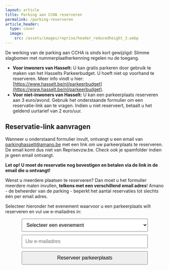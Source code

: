 ```yaml
---
layout: article
title: Parking aan CCHA reserveren
permalink: /parking-reserveren
article_header:
  type: cover
  image:
    src: /assets/images/reprise/header_reducedheight_3.webp
---
```


De werking van de parking aan CCHA is sinds kort gewijzigd:
Slimme slagbomen met nummerplaatherkenning regelen nu de toegang.

- **Voor inwoners van Hasselt:** U kan gratis parkeren door gebruik te maken van het Hasselts Parkeerbudget. U hoeft niet op voorhand te reserveren. Meer info vindt u hier: [https://www.hasselt.be/nl/parkeerbudget](https://www.hasselt.be/nl/parkeerbudget).
- **Voor niet-inwoners van Hasselt:** U kan een parkeerplaats reserveren aan 3 euro/avond. Gebruik het onderstaande formulier om een reservatie-link aan te vragen. Indien u niet reserveert, betaalt u het geldend uurtarief van 2 euro/uur.

## Reservatie-link aanvragen


Wanneer u onderstaand formulier invult, ontvangt u een email van [parkinghasselt@amano.be](mailto:parkinghasselt@amano.be)
met een link om uw parkeerplaats te reserveren. De email komt dus niet van Reprisevzw.be. Check ook je spamfolder indien je geen email ontvangt.

**Let op! U moet de reservatie nog bevestigen en betalen via de link in de email die u ontvangt!**

Wenst u meerdere plaatsen te reserveren? Dan moet u het formulier meerdere malen invullen,
**telkens met een verschillend email adres**! Amano - de beheerder van de parking - beperkt het aantal reservaties tot slechts één per email adres.

Selecteer hieronder het evenement waarvoor u een parkeerplaats wilt reserveren en vul uw e-mailadres in:

<div class="center-wrapper">
  <div id="parking-form">
    <select id="event-select">
      <option value="">Selecteer een evenement</option>
    </select>
    <input type="email" id="email-input" placeholder="Uw e-mailadres">
    <button id="submit-button" class="button button--primary button--rounded button--lg">Reserveer parkeerplaats</button>
  </div>
</div>

<div id="result-message"></div>

<script>
document.addEventListener('DOMContentLoaded', function() {
  const eventSelect = document.getElementById('event-select');
  const emailInput = document.getElementById('email-input');
  const submitButton = document.getElementById('submit-button');
  const resultMessage = document.getElementById('result-message');

  // Fetch events from the API
  fetch('https://1hjn40kz97.execute-api.eu-north-1.amazonaws.com/amano/events-cached', {
    method: 'GET',
    mode: 'cors',
  })
    .then(response => response.json())
    .then(data => {
      data.forEach(event => {
        const option = document.createElement('option');
        option.value = event.id;
        const eventDate = event.startTime;
        option.textContent = `${event.name} - ${eventDate}`;
        eventSelect.appendChild(option);
      });
    })
    .catch(error => {
      console.error('Error fetching events:', error);
      resultMessage.textContent = 'Er is een fout opgetreden bij het ophalen van de evenementen. Probeer het later opnieuw.';
    });

  // Handle form submission
  submitButton.addEventListener('click', function() {
    const eventId = eventSelect.value;
    const email = emailInput.value;

    if (!eventId || !email) {
      resultMessage.textContent = 'Selecteer een evenement en vul uw e-mailadres in.';
      return;
    }

    // Disable the button and change its text
    submitButton.disabled = true;
    submitButton.textContent = 'Verzenden...';
    submitButton.style.opacity = '0.5';

    fetch('https://1hjn40kz97.execute-api.eu-north-1.amazonaws.com/amano/send-invite', {
      method: 'POST',
      mode: 'cors',
      headers: {
        'Content-Type': 'application/json',
      },
      body: JSON.stringify({ event_id: eventId, email: email }),
    })
      .then(response => response.json())
      .then(data => {
        if (data.success) {
          resultMessage.textContent = 'Uw aanvraag is succesvol verzonden. U ontvangt binnenkort een e-mail met de reservatielink.';
        } else {
          resultMessage.textContent = 'Er is een fout opgetreden bij het verzenden van uw aanvraag. Probeer het later opnieuw.';
        }
      })
      .catch(error => {
        console.error('Error sending invite:', error);
        resultMessage.textContent = 'Er is een fout opgetreden bij het verzenden van uw aanvraag. Probeer het later opnieuw.';
      })
      .finally(() => {
        // Re-enable the button and restore its text
        submitButton.disabled = false;
        submitButton.textContent = 'Reserveer parkeerplaats';
        submitButton.style.opacity = '1';
      });
  });
});
</script>

<style>
.center-wrapper {
  display: flex;
  justify-content: center;
  width: 100%;
}

#parking-form {
  display: flex;
  flex-direction: column;
  gap: 10px;
  width: 100%;
  max-width: 400px;
  margin-bottom: 20px;
}

#parking-form select,
#parking-form input,
#parking-form button {
  padding: 10px;
  font-size: 16px;
  width: 100%;
}

#result-message {
  margin-top: 20px;
  font-weight: bold;
  text-align: center;
}
</style>

<p>&nbsp;</p>
<p>&nbsp;</p>
